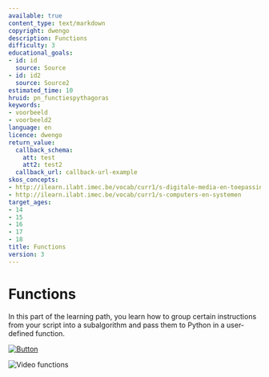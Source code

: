 ```yaml
---
available: true
content_type: text/markdown
copyright: dwengo
description: Functions
difficulty: 3
educational_goals:
- id: id
  source: Source
- id: id2
  source: Source2
estimated_time: 10
hruid: pn_functiespythagoras
keywords:
- voorbeeld
- voorbeeld2
language: en
licence: dwengo
return_value:
  callback_schema:
    att: test
    att2: test2
  callback_url: callback-url-example
skos_concepts:
- http://ilearn.ilabt.imec.be/vocab/curr1/s-digitale-media-en-toepassingen
- http://ilearn.ilabt.imec.be/vocab/curr1/s-computers-en-systemen
target_ages:
- 14
- 15
- 16
- 17
- 18
title: Functions
version: 3
---
```

# Functions

In this part of the learning path, you learn how to group certain instructions from your script into a subalgorithm and pass them to Python in a user-defined function.

[![](embed/Button.png "Button")](https://kiks.ilabt.imec.be/hub/tmplogin?id=1006_en "Notebooks Functions")

![](@youtube/https://www.youtube.com/watch?v=fRRX4oE45UQ "Video functions")